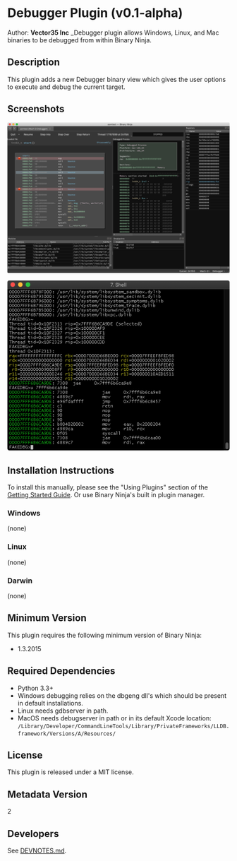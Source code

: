 # Debugger Plugin (v0.1-alpha)

Author: **Vector35 Inc**
_Debugger plugin allows Windows, Linux, and Mac binaries to be debugged from within Binary Ninja.

## Description

This plugin adds a new Debugger binary view which gives the user options to execute and debug the current target.

## Screenshots

![](./media/gui.png)

![](./media/cli.png)

## Installation Instructions

To install this manually, please see the "Using Plugins" section of the [Getting Started Guide](https://docs.binary.ninja/getting-started.html#using-plugins). Or use Binary Ninja's built in plugin manager.

### Windows

(none)

### Linux

(none)

### Darwin

(none)

## Minimum Version

This plugin requires the following minimum version of Binary Ninja:

* 1.3.2015

## Required Dependencies

* Python 3.3+
* Windows debugging relies on the dbgeng dll's which should be present in default installations.
* Linux needs gdbserver in path.
* MacOS needs debugserver in path or in its default Xcode location: `/Library/Developer/CommandLineTools/Library/PrivateFrameworks/LLDB.framework/Versions/A/Resources/`

## License

This plugin is released under a MIT license.

## Metadata Version

2

## Developers

See [DEVNOTES.md](./DEVNOTES.md).
